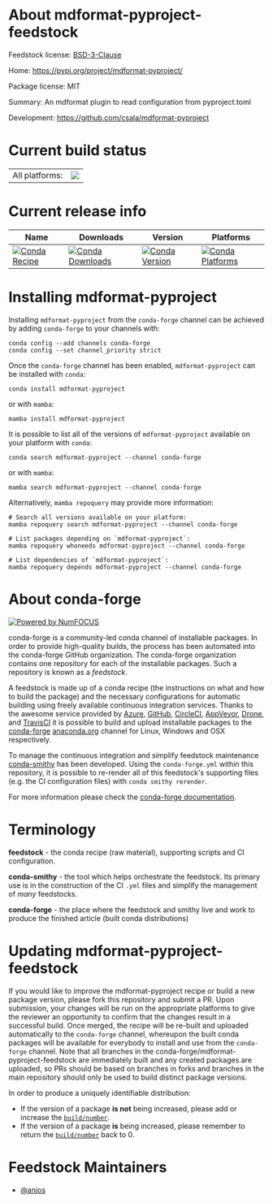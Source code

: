 About mdformat-pyproject-feedstock
==================================

Feedstock license: [BSD-3-Clause](https://github.com/conda-forge/mdformat-pyproject-feedstock/blob/main/LICENSE.txt)

Home: https://pypi.org/project/mdformat-pyproject/

Package license: MIT

Summary: An mdformat plugin to read configuration from pyproject.toml

Development: https://github.com/csala/mdformat-pyproject

Current build status
====================


<table><tr><td>All platforms:</td>
    <td>
      <a href="https://dev.azure.com/conda-forge/feedstock-builds/_build/latest?definitionId=25518&branchName=main">
        <img src="https://dev.azure.com/conda-forge/feedstock-builds/_apis/build/status/mdformat-pyproject-feedstock?branchName=main">
      </a>
    </td>
  </tr>
</table>

Current release info
====================

| Name | Downloads | Version | Platforms |
| --- | --- | --- | --- |
| [![Conda Recipe](https://img.shields.io/badge/recipe-mdformat--pyproject-green.svg)](https://anaconda.org/conda-forge/mdformat-pyproject) | [![Conda Downloads](https://img.shields.io/conda/dn/conda-forge/mdformat-pyproject.svg)](https://anaconda.org/conda-forge/mdformat-pyproject) | [![Conda Version](https://img.shields.io/conda/vn/conda-forge/mdformat-pyproject.svg)](https://anaconda.org/conda-forge/mdformat-pyproject) | [![Conda Platforms](https://img.shields.io/conda/pn/conda-forge/mdformat-pyproject.svg)](https://anaconda.org/conda-forge/mdformat-pyproject) |

Installing mdformat-pyproject
=============================

Installing `mdformat-pyproject` from the `conda-forge` channel can be achieved by adding `conda-forge` to your channels with:

```
conda config --add channels conda-forge
conda config --set channel_priority strict
```

Once the `conda-forge` channel has been enabled, `mdformat-pyproject` can be installed with `conda`:

```
conda install mdformat-pyproject
```

or with `mamba`:

```
mamba install mdformat-pyproject
```

It is possible to list all of the versions of `mdformat-pyproject` available on your platform with `conda`:

```
conda search mdformat-pyproject --channel conda-forge
```

or with `mamba`:

```
mamba search mdformat-pyproject --channel conda-forge
```

Alternatively, `mamba repoquery` may provide more information:

```
# Search all versions available on your platform:
mamba repoquery search mdformat-pyproject --channel conda-forge

# List packages depending on `mdformat-pyproject`:
mamba repoquery whoneeds mdformat-pyproject --channel conda-forge

# List dependencies of `mdformat-pyproject`:
mamba repoquery depends mdformat-pyproject --channel conda-forge
```


About conda-forge
=================

[![Powered by
NumFOCUS](https://img.shields.io/badge/powered%20by-NumFOCUS-orange.svg?style=flat&colorA=E1523D&colorB=007D8A)](https://numfocus.org)

conda-forge is a community-led conda channel of installable packages.
In order to provide high-quality builds, the process has been automated into the
conda-forge GitHub organization. The conda-forge organization contains one repository
for each of the installable packages. Such a repository is known as a *feedstock*.

A feedstock is made up of a conda recipe (the instructions on what and how to build
the package) and the necessary configurations for automatic building using freely
available continuous integration services. Thanks to the awesome service provided by
[Azure](https://azure.microsoft.com/en-us/services/devops/), [GitHub](https://github.com/),
[CircleCI](https://circleci.com/), [AppVeyor](https://www.appveyor.com/),
[Drone](https://cloud.drone.io/welcome), and [TravisCI](https://travis-ci.com/)
it is possible to build and upload installable packages to the
[conda-forge](https://anaconda.org/conda-forge) [anaconda.org](https://anaconda.org/)
channel for Linux, Windows and OSX respectively.

To manage the continuous integration and simplify feedstock maintenance
[conda-smithy](https://github.com/conda-forge/conda-smithy) has been developed.
Using the ``conda-forge.yml`` within this repository, it is possible to re-render all of
this feedstock's supporting files (e.g. the CI configuration files) with ``conda smithy rerender``.

For more information please check the [conda-forge documentation](https://conda-forge.org/docs/).

Terminology
===========

**feedstock** - the conda recipe (raw material), supporting scripts and CI configuration.

**conda-smithy** - the tool which helps orchestrate the feedstock.
                   Its primary use is in the construction of the CI ``.yml`` files
                   and simplify the management of *many* feedstocks.

**conda-forge** - the place where the feedstock and smithy live and work to
                  produce the finished article (built conda distributions)


Updating mdformat-pyproject-feedstock
=====================================

If you would like to improve the mdformat-pyproject recipe or build a new
package version, please fork this repository and submit a PR. Upon submission,
your changes will be run on the appropriate platforms to give the reviewer an
opportunity to confirm that the changes result in a successful build. Once
merged, the recipe will be re-built and uploaded automatically to the
`conda-forge` channel, whereupon the built conda packages will be available for
everybody to install and use from the `conda-forge` channel.
Note that all branches in the conda-forge/mdformat-pyproject-feedstock are
immediately built and any created packages are uploaded, so PRs should be based
on branches in forks and branches in the main repository should only be used to
build distinct package versions.

In order to produce a uniquely identifiable distribution:
 * If the version of a package **is not** being increased, please add or increase
   the [``build/number``](https://docs.conda.io/projects/conda-build/en/latest/resources/define-metadata.html#build-number-and-string).
 * If the version of a package **is** being increased, please remember to return
   the [``build/number``](https://docs.conda.io/projects/conda-build/en/latest/resources/define-metadata.html#build-number-and-string)
   back to 0.

Feedstock Maintainers
=====================

* [@anjos](https://github.com/anjos/)

